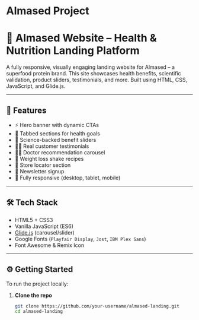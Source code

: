 ﻿# Almased Project
# 🌿 Almased Website – Health & Nutrition Landing Platform

A fully responsive, visually engaging landing website for Almased – a superfood protein brand. This site showcases health benefits, scientific validation, product sliders, testimonials, and more. Built using HTML, CSS, JavaScript, and Glide.js.

---

## 📌 Features

- ⚡ Hero banner with dynamic CTAs
- 🎯 Tabbed sections for health goals
- 🧬 Science-backed benefit sliders
- 🧍‍♀️ Real customer testimonials
- 🧑‍⚕️ Doctor recommendation carousel
- 🥤 Weight loss shake recipes
- 🏬 Store locator section
- 📰 Newsletter signup
- 📱 Fully responsive (desktop, tablet, mobile)

---

## 🛠️ Tech Stack

- HTML5 + CSS3
- Vanilla JavaScript (ES6)
- [Glide.js](https://glidejs.com/) (carousel/slider)
- Google Fonts (`Playfair Display`, `Jost`, `IBM Plex Sans`)
- Font Awesome & Remix Icon


---

## ⚙️ Getting Started

To run the project locally:

1. **Clone the repo**
   ```bash
   git clone https://github.com/your-username/almased-landing.git
   cd almased-landing


